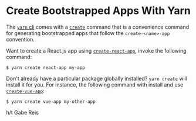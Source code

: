 # Create Bootstrapped Apps With Yarn

The [`yarn` cli](https://yarnpkg.com/lang/en/docs/cli/) comes with a
[`create`](https://yarnpkg.com/blog/2017/05/12/introducing-yarn/) command
that is a convenience command for generating bootstrapped apps that follow
the `create-<name>-app` convention.

Want to create a React.js app using
[`create-react-app`](https://github.com/facebookincubator/create-react-app),
invoke the following command:

```
$ yarn create react-app my-app
```

Don't already have a particular package globally installed? `yarn create`
will install it for you. For instance, the following command with install
and use [`create-vue-app`](https://github.com/egoist/create-vue-app):

```
$ yarn create vue-app my-other-app
```

h/t Gabe Reis
